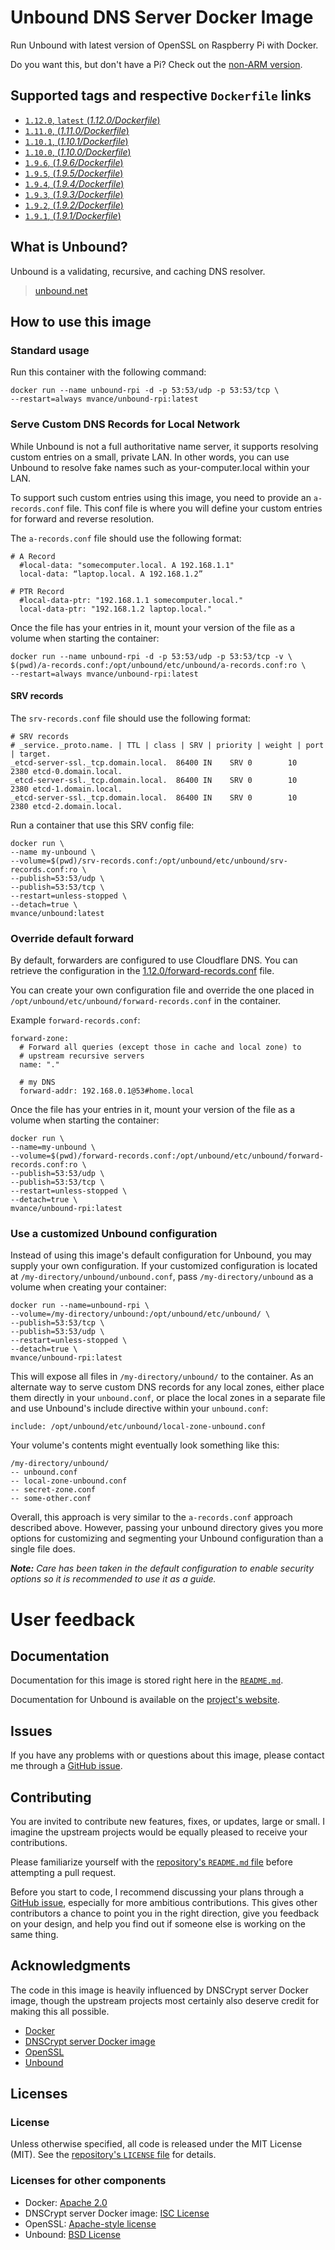 # Unbound DNS Server Docker Image

Run Unbound with latest version of OpenSSL on Raspberry Pi with Docker.

Do you want this, but don't have a Pi? Check out the [non-ARM version](https://github.com/MatthewVance/unbound-docker).

## Supported tags and respective `Dockerfile` links

- [`1.12.0`, `latest` (*1.12.0/Dockerfile*)](https://github.com/MatthewVance/unbound-docker-rpi/tree/master/1.12.0)
- [`1.11.0`, (*1.11.0/Dockerfile*)](https://github.com/MatthewVance/unbound-docker-rpi/tree/master/1.11.0)
- [`1.10.1`, (*1.10.1/Dockerfile*)](https://github.com/MatthewVance/unbound-docker-rpi/tree/master/1.10.0)
- [`1.10.0`, (*1.10.0/Dockerfile*)](https://github.com/MatthewVance/unbound-docker-rpi/tree/master/1.10.0)
- [`1.9.6`, (*1.9.6/Dockerfile*)](https://github.com/MatthewVance/unbound-docker-rpi/tree/master/1.9.6)
- [`1.9.5`, (*1.9.5/Dockerfile*)](https://github.com/MatthewVance/unbound-docker-rpi/tree/master/1.9.5)
- [`1.9.4`, (*1.9.4/Dockerfile*)](https://github.com/MatthewVance/unbound-docker-rpi/tree/master/1.9.4)
- [`1.9.3`, (*1.9.3/Dockerfile*)](https://github.com/MatthewVance/unbound-docker-rpi/tree/master/1.9.3)
- [`1.9.2`, (*1.9.2/Dockerfile*)](https://github.com/MatthewVance/unbound-docker-rpi/tree/master/1.9.2)
- [`1.9.1`, (*1.9.1/Dockerfile*)](https://github.com/MatthewVance/unbound-docker-rpi/tree/master/1.9.1)

## What is Unbound?

Unbound is a validating, recursive, and caching DNS resolver.
> [unbound.net](https://unbound.net/)

## How to use this image

### Standard usage

Run this container with the following command:

```console
docker run --name unbound-rpi -d -p 53:53/udp -p 53:53/tcp \
--restart=always mvance/unbound-rpi:latest
```

### Serve Custom DNS Records for Local Network

While Unbound is not a full authoritative name server, it supports resolving
custom entries on a small, private LAN. In other words, you can use Unbound to
resolve fake names such as your-computer.local within your LAN.

To support such custom entries using this image, you need to provide an
`a-records.conf` file. This conf file is where you will define your custom
entries for forward and reverse resolution.

The `a-records.conf` file should use the following format:

```
# A Record
  #local-data: "somecomputer.local. A 192.168.1.1"
  local-data: “laptop.local. A 192.168.1.2”

# PTR Record
  #local-data-ptr: "192.168.1.1 somecomputer.local."
  local-data-ptr: "192.168.1.2 laptop.local."
```

Once the file has your entries in it, mount your version of the file as a volume
when starting the container:

```console
docker run --name unbound-rpi -d -p 53:53/udp -p 53:53/tcp -v \
$(pwd)/a-records.conf:/opt/unbound/etc/unbound/a-records.conf:ro \
--restart=always mvance/unbound-rpi:latest
```

#### SRV records

The `srv-records.conf` file should use the following format:

```
# SRV records
# _service._proto.name. | TTL | class | SRV | priority | weight | port | target.
_etcd-server-ssl._tcp.domain.local.  86400 IN    SRV 0        10     2380 etcd-0.domain.local.
_etcd-server-ssl._tcp.domain.local.  86400 IN    SRV 0        10     2380 etcd-1.domain.local.
_etcd-server-ssl._tcp.domain.local.  86400 IN    SRV 0        10     2380 etcd-2.domain.local.
```

Run a container that use this SRV config file:
```console
docker run \
--name my-unbound \
--volume=$(pwd)/srv-records.conf:/opt/unbound/etc/unbound/srv-records.conf:ro \
--publish=53:53/udp \
--publish=53:53/tcp \
--restart=unless-stopped \
--detach=true \
mvance/unbound:latest
```

### Override default forward

By default, forwarders are configured to use Cloudflare DNS. You can retrieve the configuration in the [1.12.0/forward-records.conf](1.12.0/forward-records.conf) file.

You can create your own configuration file and override the one placed in `/opt/unbound/etc/unbound/forward-records.conf` in the container.

Example `forward-records.conf`:
```
forward-zone:
  # Forward all queries (except those in cache and local zone) to
  # upstream recursive servers
  name: "."

  # my DNS
  forward-addr: 192.168.0.1@53#home.local
```

Once the file has your entries in it, mount your version of the file as a volume
when starting the container:

```console
docker run \
--name=my-unbound \
--volume=$(pwd)/forward-records.conf:/opt/unbound/etc/unbound/forward-records.conf:ro \
--publish=53:53/udp \
--publish=53:53/tcp \
--restart=unless-stopped \
--detach=true \
mvance/unbound-rpi:latest
```

### Use a customized Unbound configuration

Instead of using this image's default configuration for Unbound, you may supply
your own configuration. If your customized configuration is located at 
`/my-directory/unbound/unbound.conf`, pass `/my-directory/unbound` as a volume
when creating your container:

```console
docker run --name=unbound-rpi \
--volume=/my-directory/unbound:/opt/unbound/etc/unbound/ \
--publish=53:53/tcp \
--publish=53:53/udp \
--restart=unless-stopped \
--detach=true \
mvance/unbound-rpi:latest
```

This will expose all files in `/my-directory/unbound/` to the container. As an
alternate way to serve custom DNS records for any local zones, either place 
them directly in your `unbound.conf`, or place the local zones in a separate
file and use Unbound's include directive within your `unbound.conf`:

```
include: /opt/unbound/etc/unbound/local-zone-unbound.conf
```

Your volume's contents might eventually look something like this:

```
/my-directory/unbound/
-- unbound.conf
-- local-zone-unbound.conf
-- secret-zone.conf
-- some-other.conf
```

Overall, this approach is very similar to the `a-records.conf` approach described above. However, passing your unbound directory gives you more options for customizing and segmenting your Unbound configuration than a single file does.

***Note:** Care has been taken in the default configuration to enable
security options so it is recommended to use it as a guide.*

# User feedback

## Documentation

Documentation for this image is stored right here in the [`README.md`](https://github.com/MatthewVance/unbound-docker-rpi/blob/master/README.md).

Documentation for Unbound is available on the [project's website](https://unbound.net/).

## Issues

If you have any problems with or questions about this image, please contact me
through a [GitHub issue](https://github.com/MatthewVance/unbound-docker-rpi/issues).

## Contributing

You are invited to contribute new features, fixes, or updates, large or small. I
imagine the upstream projects would be equally pleased to receive your
contributions.

Please familiarize yourself with the [repository's `README.md`
file](https://github.com/MatthewVance/unbound-docker-rpi/blob/master/README.md)
before attempting a pull request.

Before you start to code, I recommend discussing your plans through a [GitHub
issue](https://github.com/MatthewVance/unbound-docker-rpi/issues), especially for
more ambitious contributions. This gives other contributors a chance to point
you in the right direction, give you feedback on your design, and help you find
out if someone else is working on the same thing.

## Acknowledgments

The code in this image is heavily influenced by DNSCrypt server Docker image,
though the upstream projects most certainly also deserve credit for making this
all possible.
- [Docker](https://www.docker.com/)
- [DNSCrypt server Docker image](https://github.com/jedisct1/dnscrypt-server-docker)
- [OpenSSL](https://www.openssl.org/)
- [Unbound](https://unbound.nlnetlabs.nl/)

## Licenses

### License

Unless otherwise specified, all code is released under the MIT License (MIT).
See the [repository's `LICENSE`
file](https://github.com/MatthewVance/unbound-docker-rpi/blob/master/LICENSE) for
details.

### Licenses for other components

- Docker: [Apache 2.0](https://github.com/docker/docker/blob/master/LICENSE)
- DNSCrypt server Docker image: [ISC License](https://github.com/jedisct1/dnscrypt-server-docker/blob/master/LICENSE)
- OpenSSL: [Apache-style license](https://www.openssl.org/source/license.html)
- Unbound: [BSD License](https://unbound.nlnetlabs.nl/svn/trunk/LICENSE)
